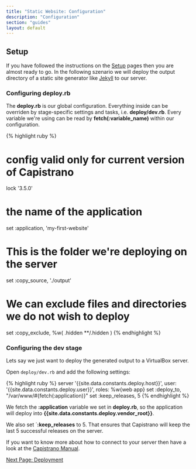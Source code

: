 ```yaml
---
title: "Static Website: Configuration"
description: "Configuration"
section: "guides"
layout: default
---
```


## Setup

If you have followed the instructions on the [Setup](/guides/setup/local_machine.html) pages then you are almost ready to go. In the following szenario we will deploy the output directory of a static site generator like [Jekyll](https://jekyllrb.com) to our server.

### Configuring deploy.rb

The **deploy.rb** is our global configuration. Everything inside can be overriden by stage-specific settings and tasks, i.e. **deploy/dev.rb**. Every variable we're using can be read by **fetch(:variable_name)** within our configuration.

{% highlight ruby %}
# config valid only for current version of Capistrano
lock '3.5.0'

# the name of the application
set :application, 'my-first-website'

# This is the folder we're deploying on the server
set :copy_source,     './output'

# We can exclude files and directories we do not wish to deploy
set :copy_exclude, %w(
  .hidden
  **/.hidden
)
{% endhighlight %}

### Configuring  the dev stage

Lets say we just want to deploy the generated output to a VirtualBox server.

Open `deploy/dev.rb` and add the following settings:

{% highlight ruby %}
server '{{site.data.constants.deploy.host}}', user: '{{site.data.constants.deploy.user}}', roles: %w{web app}
set :deploy_to, "/var/www/#{fetch(:application)}"
set :keep_releases, 5
{% endhighlight %}

We fetch the **:application**  variable we set in **deploy.rb**, so the application will deploy into **{{site.data.constants.deploy.vendor_root}}**.

We also set ´**:keep_releases** to 5. That ensures that Capistrano will keep the last 5 successful releases on the server.

<div class="callout primary">
  If you want to know more about how to connect to your server then have a look at the <a href="http://capistranorb.com/documentation/advanced-features/properties/">Capistrano Manual</a>.
</div>

<a class="button hollow float-right" href="/guides/static/deployment.html">Next Page: Deployment</a>
